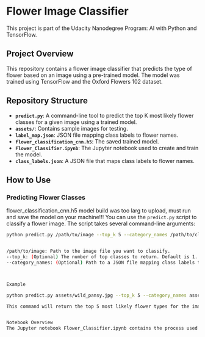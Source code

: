 # Flower Image Classifier

This project is part of the Udacity Nanodegree Program: AI with Python and TensorFlow.

## Project Overview

This repository contains a flower image classifier that predicts the type of flower based on an image using a pre-trained model. The model was trained using TensorFlow and the Oxford Flowers 102 dataset.

## Repository Structure

- **`predict.py`**: A command-line tool to predict the top K most likely flower classes for a given image using a trained model.
- **`assets/`**: Contains sample images for testing.
- **`label_map.json`**: JSON file mapping class labels to flower names.
- **`flower_classification_cnn.h5`**: The saved trained model.
- **`Flower_Classifier.ipynb`**: The Jupyter notebook used to create and train the model.
- **`class_labels.json`**: A JSON file that maps class labels to flower names.

## How to Use

### Predicting Flower Classes
flower_classification_cnn.h5 model build was too larg to upload, must run and save the model on your machine!!!
You can use the `predict.py` script to classify a flower image. The script takes several command-line arguments:

```bash
python predict.py /path/to/image --top_k 5 --category_names /path/to/class_labels.json


/path/to/image: Path to the image file you want to classify.
--top_k: (Optional) The number of top classes to return. Default is 1.
--category_names: (Optional) Path to a JSON file mapping class labels to flower names.



Example

python predict.py assets/wild_pansy.jpg --top_k 5 --category_names assets/class_labels.json

This command will return the top 5 most likely flower types for the image wild_pansy.jpg.


Notebook Overview
The Jupyter notebook Flower_Classifier.ipynb contains the process used to create and train the model, including data preprocessing, model architecture, training, and evaluation.

```
